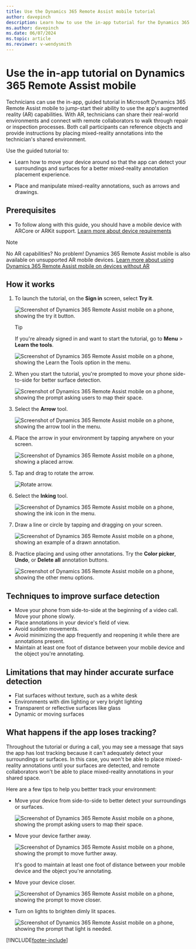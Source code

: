 ```yaml
---
title: Use the Dynamics 365 Remote Assist mobile tutorial
author: davepinch
description: Learn how to use the in-app tutorial for the Dynamics 365 Remote Assist mobile app.
ms.author: davepinch
ms.date: 06/07/2024
ms.topic: article
ms.reviewer: v-wendysmith
---
```


# Use the in-app tutorial on Dynamics 365 Remote Assist mobile

Technicians can use the in-app, guided tutorial in Microsoft Dynamics 365 Remote Assist mobile to jump-start their ability to use the app's augmented reality (AR) capabilities. With AR, technicians can share their real-world environments and connect with remote collaborators to walk through repair or inspection processes. Both call participants can reference objects and provide instructions by placing mixed-reality annotations into the technician's shared environment.

Use the guided tutorial to:

- Learn how to move your device around so that the app can detect your surroundings and surfaces for a better mixed-reality annotation placement experience.

- Place and manipulate mixed-reality annotations, such as arrows and drawings.

## Prerequisites

- To follow along with this guide, you should have a mobile device with ARCore or ARKit support. [Learn more about device requirements](../requirements.md)

> [!Note]
> No AR capabilities? No problem! Dynamics 365 Remote Assist mobile is also available on unsupported AR mobile devices. [Learn more about using Dynamics 365 Remote Assist mobile on devices without AR](./calls-using-devices-without-AR.md)

## How it works

1. To launch the tutorial, on the **Sign in** screen, select **Try it**.

    ![Screenshot of Dynamics 365 Remote Assist mobile on a phone, showing the try it button.](./media/13.png "Try It")

   > [!TIP]
   > If you're already signed in and want to start the tutorial, go to **Menu** > **Learn the tools**. 

    ![Screenshot of Dynamics 365 Remote Assist mobile on a phone, showing the Learn the Tools option in the menu.](./media/14b.png "Try Tools")

2. When you start the tutorial, you're prompted to move your phone side-to-side for better surface detection.  

    ![Screenshot of Dynamics 365 Remote Assist mobile on a phone, showing the prompt asking users to map their space.](./media/15.png "Map Space")

3. Select the **Arrow** tool.

    ![Screenshot of Dynamics 365 Remote Assist mobile on a phone, showing the arrow tool in the menu.](./media/16.png "Select Arrow")

4. Place the arrow in your environment by tapping anywhere on your screen. 

    ![Screenshot of Dynamics 365 Remote Assist mobile on a phone, showing a placed arrow.](./media/17a.png "Place Arrow")

5. Tap and drag to rotate the arrow. 

    ![Rotate arrow.](./media/04.05-oobe.png)

6. Select the **Inking** tool.

    ![Screenshot of Dynamics 365 Remote Assist mobile on a phone, showing the ink icon in the menu.](./media/18.png "Select Ink")

7. Draw a line or circle by tapping and dragging on your screen. 

    ![Screenshot of Dynamics 365 Remote Assist mobile on a phone, showing an example of a drawn annotation.](./media/19b.png "Draw")

8. Practice placing and using other annotations. Try the **Color picker**, **Undo**, or **Delete all** annotation buttons. 

    ![Screenshot of Dynamics 365 Remote Assist mobile on a phone, showing the other menu options.](./media/20a.png "Other")

## Techniques to improve surface detection

- Move your phone from side-to-side at the beginning of a video call. Move your phone slowly.
- Place annotations in your device's field of view.
- Avoid sudden movements.
- Avoid minimizing the app frequently and reopening it while there are annotations present.
- Maintain at least one foot of distance between your mobile device and the object you're annotating.

## Limitations that may hinder accurate surface detection

- Flat surfaces without texture, such as a white desk
- Environments with dim lighting or very bright lighting
- Transparent or reflective surfaces like glass
- Dynamic or moving surfaces

## What happens if the app loses tracking?

Throughout the tutorial or during a call, you may see a message that says the app has lost tracking because it can't adequately detect your surroundings or surfaces. In this case, you won't be able to place mixed-reality annotations until your surfaces are detected, and remote collaborators won't be able to place mixed-reality annotations in your shared space. 

Here are a few tips to help you bettter track your environment:

- Move your device from side-to-side to better detect your surroundings or surfaces.

    ![Screenshot of Dynamics 365 Remote Assist mobile on a phone, showing the prompt asking users to map their space.](./media/15.png "Map Space")

- Move your device farther away.

    ![Screenshot of Dynamics 365 Remote Assist mobile on a phone, showing the prompt to move further away.](./media/22.png "Far Away")
    
    It's good to maintain at least one foot of distance between your mobile device and the object you're annotating.

- Move your device closer.

    ![Screenshot of Dynamics 365 Remote Assist mobile on a phone, showing the prompt to move closer.](./media/23.png "Closer")

- Turn on lights to brighten dimly lit spaces.

    ![Screenshot of Dynamics 365 Remote Assist mobile on a phone, showing the prompt that light is needed.](./media/24.png "More light needed")


[!INCLUDE[footer-include](../../includes/footer-banner.md)]
